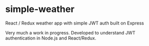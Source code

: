 # simple-weather
React / Redux weather app with simple JWT auth built on Express

Very much a work in progress.  Developed to understand JWT authentication in Node.js and React/Redux. 
